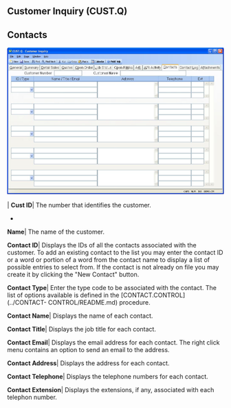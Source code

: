 ## Customer Inquiry (CUST.Q)
<PageHeader />

## Contacts

![](./CUST-Q-10.jpg)

| **Cust ID**|  The number that identifies the customer.

-  
**Name**|  The name of the customer.

**Contact ID**|  Displays the IDs of all the contacts associated with the
customer. To add an existing contact to the list you may enter the contact ID
or a word or portion of a word from the contact name to display a list of
possible entries to select from. If the contact is not already on file you may
create it by clicking the "New Contact" button.

**Contact Type**|  Enter the type code to be associated with the contact. The
list of options available is defined in the [CONTACT.CONTROL](../CONTACT-
CONTROL/README.md) procedure.

**Contact Name**|  Displays the name of each contact.

**Contact Title**|  Displays the job title for each contact.

**Contact Email**|  Displays the email address for each contact. The right
click menu contains an option to send an email to the address.

**Contact Address**|  Displays the address for each contact.

**Contact Telephone**|  Displays the telephone numbers for each contact.

**Contact Extension**|  Displays the extensions, if any, associated with each
telephon number.


<badge text= "Version 8.10.57 " vertical="middle" />

<PageFooter />
